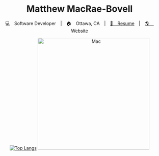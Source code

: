 
<div align="center">
    
# Matthew MacRae-Bovell

  💻 Software Developer | 🏠 Ottawa, CA | <a href="http://resume.matthewmacraebovell.com">📝 Resume</a> | <a href="https://matthewmacraebovell.com/">🌎 Website</a>

</div>
<div align="center">

[![Top Langs](https://github-readme-stats.vercel.app/api/top-langs/?username=mathyoumb&langs_count=8&hide=css,php,html)](https://github.com/anuraghazra/github-readme-stats)
<img src="https://github.com/MathyouMB/MathyouMB/blob/master/skill_wheel.gif" width="350px" alt="Mac">
</div>

